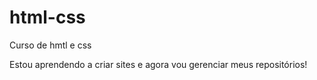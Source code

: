 # html-css
 Curso de hmtl e css

 Estou aprendendo a criar sites e agora vou gerenciar meus repositórios!
